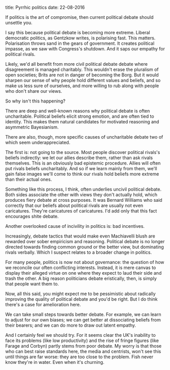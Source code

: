 title: Pyrrhic politics
date: 22-08-2016

If politics is the art of compromise, then current political debate should unsettle you.

I say this because political debate is becoming more extreme. Liberal democratic politics, as Gentzkow writes, is polarising fast. This matters. Polarisation throws sand in the gears of government. It creates political impasse, as we saw with Congress's shutdown. And it saps our empathy for political rivals.

Likely, we'd all benefit from more civil political debate  debate where disagreement is managed charitably. This wouldn't erase the pluralism of open societies; Brits are not in danger of becoming the Borg. But it would sharpen our sense of why people hold different values and beliefs, and so make us less sure of ourselves, and more willing to rub along with people who don't share our views.

So why isn't this happening?

There are deep and well-known reasons why political debate is often uncharitable. Political beliefs elicit strong emotion, and are often tied to identity. This makes them natural candidates for motivated reasoning and asymmetric Bayesianism.

There are also, though, more specific causes of uncharitable debate  two of which seem underappreciated.

The first is: not going to the source. Most people discover political rivals's beliefs indirectly: we let our allies describe them, rather than ask rivals themselves. This is an obviously bad epistemic procedure. Allies will often put rivals beliefs uncharitably. And so if we learn mainly from them, we'll gain false images  we'll come to think our rivals hold beliefs more extreme than their actual ones.

Something like this process, I think, often underlies uncivil political debate. Both sides associate the other with views they don't actually hold, which produces fiery debate at cross purposes. It was Bernard Williams who said  correctly  that our beliefs about political rivals are usually not even caricatures. They're caricatures of caricatures. I'd add only that this fact encourages shite debate.

Another overlooked cause of incivility in politics is: bad incentives.

Increasingly, debate tactics that would make even Machiavelli blush are rewarded over sober empiricism and reasoning. Political debate is no longer directed towards finding common ground or the better view, but dominating rivals verbally. Which I suspect relates to a broader change in politics.

For many people, politics is now not about governance: the question of how we reconcile our often conflicting interests. Instead, it is mere canvas to display their alleged virtue on  one where they expect to laud their side and trash the other. A big reason politicians debate eristically, then, is simply that people want them to.

Now, all this said, you might expect me to be pessimistic about radically improving the quality of political debate  and you'd be right. But I do think there's a case for amelioration here.

We can take small steps towards better debate. For example, we can learn to adjust for our own biases; we can get better at dissociating beliefs from their bearers; and we can do more to draw out latent empathy.

And I certainly feel we should try. For it seems clear the UK's inability to face its problems (like low productivity) and the rise of fringe figures (like Farage and Corbyn) partly stems from poor debate. My worry is that those who can best raise standards here, the media and centrists, won't see this until things are far worse: they are too close to the problem. Fish never know they're in water. Even when it's churning.
